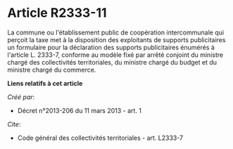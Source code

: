 # Article R2333-11

La commune ou l'établissement public de coopération intercommunale qui perçoit la taxe met à la disposition des exploitants
de supports publicitaires un formulaire pour la déclaration des supports publicitaires énumérés à l'article L. 2333-7,
conforme au modèle fixé par arrêté conjoint du ministre chargé des collectivités territoriales, du ministre chargé du budget
et du ministre chargé du commerce.

**Liens relatifs à cet article**

_Créé par_:

  - Décret n°2013-206 du 11 mars 2013 - art. 1

_Cite_:

  - Code général des collectivités territoriales - art. L2333-7
